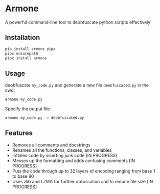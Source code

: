 # Armone

A powerful command-line tool to deobfuscate python scripts effectively!

## Installation
```sh
pip install armone pipx
pipx ensurepath
pipx install armone
```
## Usage
deobfuscate `my_code.py` and generate a new file `deobfuscated.py` in the cwd:
```sh
armone my_code.py
```
Specify the output file:
```sh
armone my_code.py -o deobfuscated.py
```
## Features
* Removes all comments and docstrings
* Renames all the functions, classes, and variables
* Inflates code by inserting junk code [IN PROGRESS]
* Messes up the formatting and adds confusing comments [IN PROGRESS]
* Puts the code through up to 32 layers of encoding ranging from base 1 to base 90
* Uses zlib and LZMA for further obfuscation and to reduce file size [IN PROGRESS]